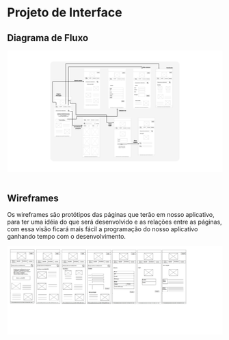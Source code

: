 
# Projeto de Interface


## Diagrama de Fluxo

<img src="img/diagr_fluxo.png"><br><br>

## Wireframes

Os wireframes são protótipos das páginas que terão em nosso aplicativo, para ter uma idéia do que será desenvolvido e as relações entre as páginas, com essa visão ficará mais fácil a programação do nosso aplicativo ganhando tempo com o desenvolvimento. 

<img src="img/Wireframe.jpg"><br><br>
